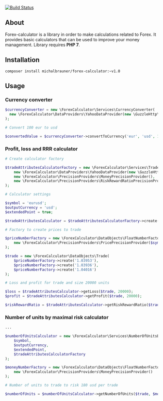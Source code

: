 [![Build Status](https://img.shields.io/shippable/5845d4e6307b1f0f004fb54d/master.svg)](https://app.shippable.com/projects/5845d4e6307b1f0f004fb54d/status/dashboard)

## About

Forex-calculator is a library in order to make calculations related to Forex. It provides basic calculators that can be used to improve your money management. Library requires **PHP 7**.

## Installation
```
composer install michalbrauner/forex-calculator:~v1.0
```

## Usage

### Currency converter

```php
$currencyConverter = new \ForexCalculator\Services\CurrencyConverter(
  new \ForexCalculator\DataProviders\YahooDataProvider(new \GuzzleHttp\Client())
);

# Convert 100 eur to usd

$convertedValue = $currencyConverter->convertToCurrency('eur', 'usd', 100);
```

### Profit, loss and RRR calculator

```php
# Create calculator factory

$tradeAttributesCalculatorFactory = new \ForexCalculator\Services\TradeAttributesByTradeSizeCalculatorFactory(
    new \ForexCalculator\DataProviders\YahooDataProvider(new \GuzzleHttp\Client()),
    new \ForexCalculator\PrecisionProviders\MoneyPrecisionProvider(),
    new \ForexCalculator\PrecisionProviders\RiskRewardRatioPrecisionProvider()
);

# Calculator settings

$symbol = 'eurusd';
$outputCurrency = 'usd';
$extendedPoint = true;

$tradeAttributesCalculator = $tradeAttributesCalculatorFactory->create('eurusd', 'usd', $extendedPoint);

# Factory to create prices to trade

$priceNumberFactory = new \ForexCalculator\DataObjects\FloatNumberFactory(
    new \ForexCalculator\PrecisionProviders\PricePrecisionProvider($symbol, $extendedPoint)
);

$trade = new \ForexCalculator\DataObjects\Trade(
    $priceNumberFactory->create('1.03953'),
    $priceNumberFactory->create('1.03936'),
    $priceNumberFactory->create('1.04016')
);

# Loss and profit for trade and size 20000 units

$loss = $tradeAttributesCalculator->getLoss($trade, 20000);
$profit = $tradeAttributesCalculator->getProfit($trade, 20000);

$riskRewardRatio = $tradeAttributesCalculator->getRiskRewardRatio($trade);
```

### Number of units by maximal risk calculator

```php
...

$numberOfUnitsCalculator = new \ForexCalculator\Services\NumberOfUnitsByMaximalLossCalculator(
    $symbol,
    $outputCurrency,
    $extendedPoint,
    $tradeAttributesCalculatorFactory
);

$moneyNumberFactory = new \ForexCalculator\DataObjects\FloatNumberFactory(
    new \ForexCalculator\PrecisionProviders\MoneyPrecisionProvider()
);

# Number of units to trade to risk 180 usd per trade

$numberOfUnits = $numberOfUnitsCalculator->getNumberOfUnits($trade, $moneyNumberFactory->create('180'));
```
